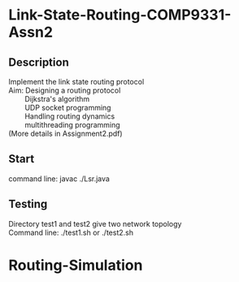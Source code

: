 # Link-State-Routing-COMP9331-Assn2

## Description
Implement the link state routing protocol  
Aim: Designing a routing protocol   
&emsp;&emsp; Dijkstra's algorithm   
&emsp;&emsp; UDP socket programming   
&emsp;&emsp; Handling routing dynamics  
&emsp;&emsp; multithreading programming     
(More details in Assignment2.pdf)  

## Start
command line: javac ./Lsr.java

## Testing
Directory test1 and test2 give two network topology  
Command line: ./test1.sh or ./test2.sh

# Routing-Simulation
